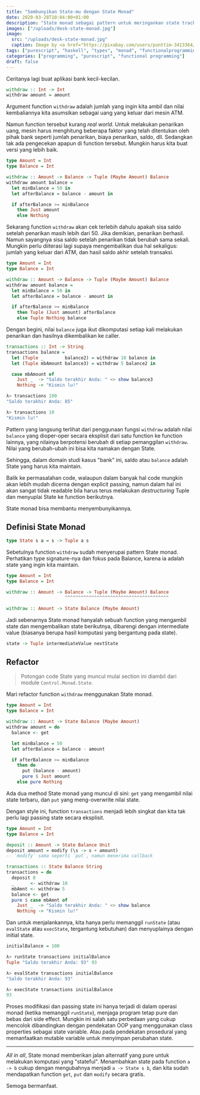 ```yaml
---
title: "Sembunyikan State-mu dengan State Monad"
date: 2020-03-28T10:04:00+01:00
description: "State monad sebagai pattern untuk meringankan state tracking dengan cara yang pure"
images: ["/uploads/desk-state-monad.jpg"]
image:
  src: "/uploads/desk-state-monad.jpg"
  caption: Image by <a href="https://pixabay.com/users/punttim-3413364/?utm_source=link-attribution&amp;utm_medium=referral&amp;utm_campaign=image&amp;utm_content=1245954">Tim Gouw</a> from <a href="https://pixabay.com/?utm_source=link-attribution&amp;utm_medium=referral&amp;utm_campaign=image&amp;utm_content=1245954">Pixabay</a>
tags: ["purescript", "haskell", "types", "monad", "functionalprogramming"]
categories: ["programming", "purescript", "functional programming"]
draft: false
---
```


Ceritanya lagi buat aplikasi bank kecil-kecilan.

```hs
withdraw :: Int -> Int
withdraw amount = amount
```

Argument function `withdraw` adalah jumlah yang ingin kita ambil dan nilai kembaliannya kita asumsikan sebagai uang yang keluar dari mesin ATM.

Namun function tersebut kurang _real world_. Untuk melakukan penarikan uang, mesin harus menghitung beberapa faktor yang telah ditentukan oleh pihak bank seperti jumlah penarikan, biaya penarikan, saldo, dll. Sedangkan tak ada pengecekan apapun di function tersebut. Mungkin harus kita buat versi yang lebih baik.

```hs
type Amount = Int
type Balance = Int

withdraw :: Amount -> Balance -> Tuple (Maybe Amount) Balance
withdraw amount balance =
  let minBalance = 50 in
  let afterBalance = balance - amount in

  if afterBalance >= minBalance
    then Just amount
    else Nothing
```

Sekarang function `withdraw` akan cek terlebih dahulu apakah sisa saldo setelah penarikan masih lebih dari 50. Jika demikian, penarikan berhasil. Namun sayangnya sisa saldo setelah penarikan tidak berubah sama sekali. Mungkin perlu diiterasi lagi supaya mengembalikan dua hal sekaligus: jumlah yang keluar dari ATM, dan hasil saldo akhir setelah transaksi.

```hs
type Amount = Int
type Balance = Int

withdraw :: Amount -> Balance -> Tuple (Maybe Amount) Balance
withdraw amount balance =
  let minBalance = 50 in
  let afterBalance = balance - amount in

  if afterBalance >= minBalance
    then Tuple (Just amount) afterBalance
    else Tuple Nothing balance
```

Dengan begini, nilai `balance` juga ikut dikomputasi setiap kali melakukan penarikan dan hasilnya dikembalikan ke caller.

```hs
transactions :: Int -> String
transactions balance =
  let (Tuple _        balance2) = withdraw 10 balance in
  let (Tuple mbAmount balance3) = withdraw 5 balance2 in

  case mbAmount of
    Just _  -> "Saldo terakhir Anda: " <> show balance3
    Nothing -> "Kismin lu!"

λ> transactions 100
"Saldo terakhir Anda: 85"

λ> transactions 10
"Kismin lu!"
```

Pattern yang langsung terlihat dari penggunaan fungsi `withdraw` adalah nilai `balance` yang dioper-oper secara eksplisit dari satu function ke function lainnya, yang nilainya berpotensi berubah di setiap pemanggilan `withdraw`. Nilai yang berubah-ubah ini bisa kita namakan dengan State.

Sehingga, dalam domain studi kasus "bank" ini, saldo atau `balance` adalah State yang harus kita maintain.

Balik ke permasalahan code, walaupun dalam banyak hal code mungkin akan lebih mudah dicerna dengan explicit passing, namun dalam hal ini akan sangat tidak readable bila harus terus melakukan _destructuring_ Tuple dan menyuplai State ke function berikutnya.

State monad bisa membantu menyembunyikannya.

## Definisi State Monad

```hs
type State s a = s -> Tuple a s
```

Sebetulnya function `withdraw` sudah menyerupai pattern State monad. Perhatikan type signature-nya dan fokus pada Balance, karena ia adalah state yang ingin kita maintain.

```hs
type Amount = Int
type Balance = Int

withdraw :: Amount -> Balance -> Tuple (Maybe Amount) Balance
                      ^^^^^^^^^^^^^^^^^^^^^^^^^^^^^^^^^^^^^^^

withdraw :: Amount -> State Balance (Maybe Amount)
```

Jadi sebenarnya State monad hanyalah sebuah function yang mengambil state dan mengembalikan state berikutnya, dibarengi dengan intermediate value (biasanya berupa hasil komputasi yang bergantung pada state).

```hs
state -> Tuple intermediateValue nextState
```

## Refactor

> Potongan code State yang muncul mulai section ini diambil dari module `Control.Monad.State`.

Mari refactor function `withdraw` menggunakan State monad.

```hs
type Amount = Int
type Balance = Int

withdraw :: Amount -> State Balance (Maybe Amount)
withdraw amount = do
  balance <- get

  let minBalance = 50
  let afterBalance = balance - amount

  if afterBalance >= minBalance
    then do
      put (balance - amount)
      pure $ Just amount
    else pure Nothing
```

Ada dua method State monad yang muncul di sini: `get` yang mengambil nilai state terbaru, dan `put` yang meng-overwrite nilai state.

Dengan style ini, function `transactions` menjadi lebih singkat dan kita tak perlu lagi passing state secara eksplisit.

```hs
type Amount = Int
type Balance = Int

deposit :: Amount -> State Balance Unit
deposit amount = modify (\s -> s + amount)
-- `modify` sama seperti `put`, namun menerima callback

transactions :: State Balance String
transactions = do
  deposit 8
  _      <- withdraw 10
  mbAmnt <- withdraw 5
  balance <- get
  pure $ case mbAmnt of
    Just _  -> "Saldo terakhir Anda: " <> show balance
    Nothing -> "Kismin lu!"
```

Dan untuk menjalankannya, kita hanya perlu memanggil `runState` (atau `evalState` atau `execState`, tergantung kebutuhan) dan menyuplainya dengan initial state.

```hs
initialBalance = 100

λ> runState transactions initialBalance
Tuple "Saldo terakhir Anda: 93" 93

λ> evalState transactions initialBalance
"Saldo terakhir Anda: 93"

λ> execState transactions initialBalance
93
```

Proses modifikasi dan passing state ini hanya terjadi di dalam operasi monad (ketika memanggil `runState`), menjaga program tetap pure dan bebas dari side effect. Mungkin ini salah satu perbedaan yang cukup mencolok dibandingkan dengan pendekatan OOP yang menggunakan class properties sebagai state variable. Atau pada pendekatan prosedural yang memanfaatkan mutable variable untuk menyimpan perubahan state.

---

_All in all_, State monad memberikan jalan alternatif yang pure untuk melakukan komputasi yang "stateful". Menambahkan state pada function `a -> b` cukup dengan mengubahnya menjadi `a -> State s b`, dan kita sudah mendapatkan function `get`, `put` dan `modify` secara gratis.

Semoga bermanfaat.
